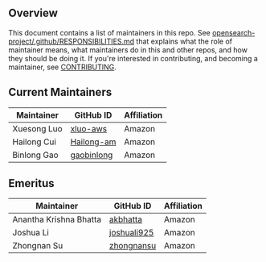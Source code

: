 ## Overview

This document contains a list of maintainers in this repo. See [opensearch-project/.github/RESPONSIBILITIES.md](https://github.com/opensearch-project/.github/blob/main/RESPONSIBILITIES.md#maintainer-responsibilities) that explains what the role of maintainer means, what maintainers do in this and other repos, and how they should be doing it. If you're interested in contributing, and becoming a maintainer, see [CONTRIBUTING](CONTRIBUTING.md).

## Current Maintainers

| Maintainer             | GitHub ID                                     | Affiliation |
| ---------------------- | --------------------------------------------- | ----------- |
| Xuesong Luo            | [xluo-aws](https://github.com/xluo-aws)       | Amazon      |
| Hailong Cui            | [Hailong-am](https://github.com/Hailong-am)   | Amazon      |
| Binlong Gao            | [gaobinlong](https://github.com/gaobinlong)   | Amazon      |

## Emeritus

| Maintainer             | GitHub ID                                     | Affiliation |
| ---------------------- | --------------------------------------------- | ----------- |
| Anantha Krishna Bhatta | [akbhatta](https://github.com/akbhatta)       | Amazon      |
| Joshua Li              | [joshuali925](https://github.com/joshuali925) | Amazon      |
| Zhongnan Su            | [zhongnansu](https://github.com/zhongnansu)   | Amazon      |
